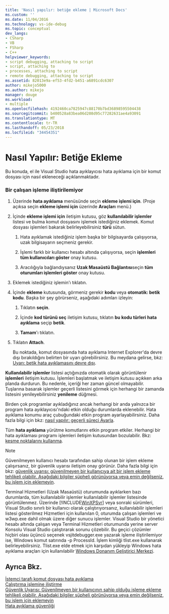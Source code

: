 ```yaml
---
title: 'Nasıl yapılır: betiğe ekleme | Microsoft Docs'
ms.custom: ''
ms.date: 11/04/2016
ms.technology: vs-ide-debug
ms.topic: conceptual
dev_langs:
- CSharp
- VB
- FSharp
- C++
helpviewer_keywords:
- script debugging, attaching to script
- script, attaching to
- processes, attaching to script
- remote debugging, attaching to script
ms.assetid: 82013e9a-ef53-4fd2-b451-a6891cdc6307
author: mikejo5000
ms.author: mikejo
manager: douge
ms.workload:
- multiple
ms.openlocfilehash: 4192460ca7825947c88170b7bd36898595504438
ms.sourcegitcommit: b400528a83bea06d208d95c77282631ae4a93091
ms.translationtype: MT
ms.contentlocale: tr-TR
ms.lasthandoff: 05/23/2018
ms.locfileid: "34454351"
---
```

# <a name="how-to-attach-to-script"></a>Nasıl Yapılır: Betiğe Ekleme
Bu konuda, el ile Visual Studio hata ayıklayıcısı hata ayıklama için bir komut dosyası için nasıl ekleneceği açıklanmaktadır.  
  
### <a name="to-attach-to-a-running-process"></a>Bir çalışan işleme iliştirilemiyor  
  
1.  Üzerinde **hata ayıklama** menüsünde seçin **ekleme işlemi için**. (Proje açıksa seçin **ekleme işlemi için** üzerinde **Araçları** menü.)  
  
2.  İçinde **ekleme işlemi için** iletişim kutusu, göz **kullanılabilir işlemler** listesi ve bulma komut dosyasını işlemek istediğiniz eklemek. Komut dosyası işlemleri bakarak belirleyebilirsiniz **türü** sütun.  
  
    1.  Hata ayıklamak istediğiniz işlem başka bir bilgisayarda çalışıyorsa, uzak bilgisayarın seçmeniz gerekir.
  
    2.  İşlemi farklı bir kullanıcı hesabı altında çalışıyorsa, seçin **işlemleri tüm kullanıcıları göster** onay kutusu.  
  
    3.  Aracılığıyla bağlandıysanız **Uzak Masaüstü Bağlantısı**seçin **tüm oturumları işlemleri göster** onay kutusu.  
  
3.  Eklemek istediğiniz işlemin'ı tıklatın.  
  
4.  İçinde **ekleme** kutusunda, görmeniz gerekir **kodu** veya **otomatik: betik kodu**. Başka bir şey görürseniz, aşağıdaki adımları izleyin:  
  
    1.  Tıklatın **seçin**.  
  
    2.  İçinde **kod türünü seç** iletişim kutusu, tıklatın **bu kodu türleri hata ayıklama** seçip **betik**.  
  
    3.  **Tamam**'ı tıklatın.  
  
5.  Tıklatın **Attach**.  
  
     Bu noktada, komut dosyasında hata ayıklama Internet Explorer'da devre dışı bırakıldığını belirten bir uyarı görebilirsiniz. Bu meydana gelirse, bkz: [Uyarı: betik hata ayıklamasını devre dışı](../debugger/warning-script-debugging-disabled.md).  
  
 **Kullanılabilir işlemler** listesi açtığınızda otomatik olarak görüntülenir **işlemleri** iletişim kutusu. İşlemleri başlatmak ve iletişim kutusu açıkken arka planda durdurun. Bu nedenle, içeriği her zaman güncel olmayabilir. Tuşlarına basarak işlemler geçerli listesini görmek için herhangi bir zamanda listesini yenileyebilirsiniz **yenileme** düğmesi.  
  
 Birden çok programlar ayıkladığınız ancak herhangi bir anda yalnızca bir program hata ayıklayıcısı'ndaki etkin olduğu durumlarda eklenebilir. Hata ayıklama konumu araç çubuğundaki etkin program ayarlayabilirsiniz. Daha fazla bilgi için bkz: [nasıl yapılır: geçerli süreci Ayarla](http://msdn.microsoft.com/en-us/7e1d7fa5-0e40-44cf-8c41-d3dba31c969e).  
  
 Tüm **hata ayıklama** yürütme komutlarını etkin program etkiler. Herhangi bir hata ayıklaması programı işlemleri iletişim kutusundan bozulabilir. Bkz: [kesme noktalarını kullanma](../debugger/using-breakpoints.md).  
  
> [!NOTE]
>  Güvenilmeyen kullanıcı hesabı tarafından sahip olunan bir işlem ekleme çalışırsanız, bir güvenlik uyarısı iletişim onay görünür. Daha fazla bilgi için bkz: [güvenlik uyarısı: güvenilmeyen bir kullanıcıya ait bir işlem ekleme tehlikeli olabilir. Aşağıdaki bilgiler şüpheli görünüyorsa veya emin değilseniz, bu işlem için eklemeyin](../debugger/security-warning-attaching-to-a-process-owned-by-an-untrusted-user.md).  
  
 Terminal Hizmetleri (Uzak Masaüstü) oturumunda ayıklarken bazı durumlarda, tüm kullanılabilir işlemler kullanılabilir işlemler listesinde görüntülenmez. Üzerinde [!INCLUDE[WinXPSvr](../debugger/includes/winxpsvr_md.md)] veya sonraki sürümleri, Visual Studio sınırlı bir kullanıcı olarak çalıştırıyorsanız, kullanılabilir işlemleri listesi gösterilmez Hizmetleri için kullanılan 0, oturumda çalışan işlemleri ve w3wp.exe dahil olmak üzere diğer sunucu işlemler. Visual Studio bir yönetici hesabı altında çalışan veya Terminal Hizmetleri oturumunda yerine server Konsolu Visual Studio çalıştırarak sorunu çözebilir. Bu geçici çözümler hiçbiri olası üçüncü seçenek vsjitdebugger.exe yazarak işleme iliştirilemiyor ise, Windows komut satırında -p ProcessId. İşlem kimliği tlist.exe kullanarak belirleyebilirsiniz. Tlist.exe elde etmek için karşıdan yükleyip Windows hata ayıklama araçları için kullanılabilir [Windows Donanım Geliştirici Merkezi](/windows-hardware/drivers/dashboard/).  
  
## <a name="see-also"></a>Ayrıca Bkz.  
 [İstemci tarafı komut dosyası hata ayıklama](../debugger/client-side-script-debugging.md)   
 [Çalıştırma işlemine iliştirme](../debugger/attach-to-running-processes-with-the-visual-studio-debugger.md)   
 [Güvenlik Uyarısı: Güvenilmeyen bir kullanıcının sahip olduğu işleme ekleme tehlikeli olabilir. Aşağıdaki bilgiler şüpheli görünüyorsa veya emin değilseniz, bu işlem için eklemeyin](../debugger/security-warning-attaching-to-a-process-owned-by-an-untrusted-user.md)   
 [Hata ayıklama güvenliği](../debugger/debugger-security.md)